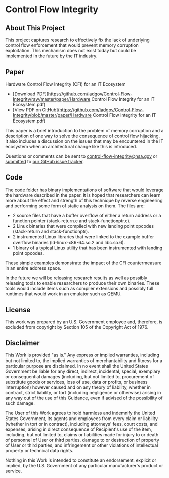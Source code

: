 # Control Flow Integrity

## About This Project

This project captures research to effectively fix the lack of underlying control flow enforcement that would prevent memory corruption exploitation. This mechanism does not exist today but could be implemented in the future by the IT industry.

## Paper

Hardware Control Flow Integrity (CFI) for an IT Ecosystem
* [Download PDF](https://github.com/iadgov/Control-Flow-Integrity/raw/master/paper/Hardware Control Flow Integrity for an IT Ecosystem.pdf)
* [View PDF on GitHub](https://github.com/iadgov/Control-Flow-Integrity/blob/master/paper/Hardware Control Flow Integrity for an IT Ecosystem.pdf)

This paper is a brief introduction to the problem of memory corruption and a description of one way to solve the consequence of control flow hijacking. It also includes a discussion on the issues that may be encountered in the IT ecosystem when an architectural change like this is introduced.
 
Questions or comments can be sent to control-flow-integrity@nsa.gov or [submitted](https://github.com/iadgov/Control-Flow-Integrity/issues/new) to [our GitHub issue tracker](https://github.com/iadgov/Control-Flow-Integrity/issues).

## Code 

The [code folder](https://github.com/iadgov/Control-Flow-Integrity/tree/master/code) has binary implementations of software that would leverage the hardware described in the paper. It is hoped that researchers can learn more about the effect and strength of this technique by reverse engineering and performing some form of static analysis on them. The files are:

* 2 source files that have a buffer overflow of either a return address or a function pointer (stack-return.c and stack-functionptr.c).
* 2 Linux binaries that were compiled with new landing point opcodes (stack-return and stack-functionptr).
* 2 instrumented Linux libraries that were linked to the example buffer overflow binaries (ld-linux-x86-64.so.2 and libc.so.6).
* 1 binary of a typical Linux utility that has been instrumented with landing point opcodes.

These simple examples demonstrate the impact of the CFI countermeasure in an entire address space.

In the future we will be releasing research results as well as possibly releasing tools to enable researchers to produce their own binaries. These tools would include items such as compiler extensions and possibly full runtimes that would work in an emulator such as QEMU.


## License
This work was prepared by an U.S. Government employee and, therefore, is excluded from copyright by Section 105 of the Copyright Act of 1976.

## Disclaimer
This Work is provided "as is." Any express or implied warranties, including but not limited to, the
implied warranties of merchantability and fitness for a particular purpose are disclaimed. In no event
shall the United States Government be liable for any direct, indirect, incidental, special, exemplary or
consequential damages (including, but not limited to, procurement of substitute goods or services, loss
of use, data or profits, or business interruption) however caused and on any theory of liability, whether
in contract, strict liability, or tort (including negligence or otherwise) arising in any way out of the use of
this Guidance, even if advised of the possibility of such damage.

The User of this Work agrees to hold harmless and indemnify the United States Government, its agents
and employees from every claim or liability (whether in tort or in contract), including attorneys' fees,
court costs, and expenses, arising in direct consequence of Recipient's use of the item, including, but not
limited to, claims or liabilities made for injury to or death of personnel of User or third parties, damage
to or destruction of property of User or third parties, and infringement or other violations of intellectual
property or technical data rights.

Nothing in this Work is intended to constitute an endorsement, explicit or implied, by the U.S.
Government of any particular manufacturer's product or service.

